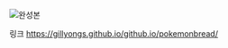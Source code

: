 ![완성본](https://user-images.githubusercontent.com/101636590/214067792-69635dfb-3e2e-4dc4-a760-d4ba58eb494a.gif)

링크
https://gillyongs.github.io/github.io/pokemonbread/
